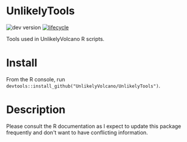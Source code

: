 # UnlikelyTools
<!-- badges: start -->
![dev version](https://img.shields.io/badge/dev-0.0.1-blue)
[![lifecycle](https://img.shields.io/badge/lifecycle-experimental-orange.svg)](https://www.tidyverse.org/lifecycle)
<!-- badges: end -->
Tools used in UnlikelyVolcano R scripts.

# Install
From the R console, run `devtools::install_github("UnlikelyVolcano/UnlikelyTools")`.

# Description
Please consult the R documentation as I expect to update this package frequently and don't want to have conflicting information.
